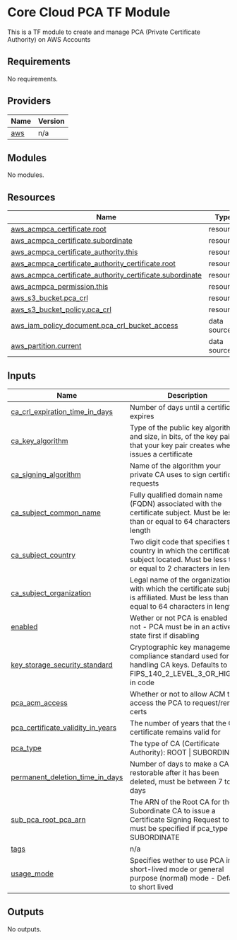 # Core Cloud PCA TF Module

This is a TF module to create and manage PCA (Private Certificate Authority) on AWS Accounts

<!-- BEGIN_TF_DOCS -->
## Requirements

No requirements.

## Providers

| Name | Version |
|------|---------|
| <a name="provider_aws"></a> [aws](#provider\_aws) | n/a |

## Modules

No modules.

## Resources

| Name | Type |
|------|------|
| [aws_acmpca_certificate.root](https://registry.terraform.io/providers/hashicorp/aws/latest/docs/resources/acmpca_certificate) | resource |
| [aws_acmpca_certificate.subordinate](https://registry.terraform.io/providers/hashicorp/aws/latest/docs/resources/acmpca_certificate) | resource |
| [aws_acmpca_certificate_authority.this](https://registry.terraform.io/providers/hashicorp/aws/latest/docs/resources/acmpca_certificate_authority) | resource |
| [aws_acmpca_certificate_authority_certificate.root](https://registry.terraform.io/providers/hashicorp/aws/latest/docs/resources/acmpca_certificate_authority_certificate) | resource |
| [aws_acmpca_certificate_authority_certificate.subordinate](https://registry.terraform.io/providers/hashicorp/aws/latest/docs/resources/acmpca_certificate_authority_certificate) | resource |
| [aws_acmpca_permission.this](https://registry.terraform.io/providers/hashicorp/aws/latest/docs/resources/acmpca_permission) | resource |
| [aws_s3_bucket.pca_crl](https://registry.terraform.io/providers/hashicorp/aws/latest/docs/resources/s3_bucket) | resource |
| [aws_s3_bucket_policy.pca_crl](https://registry.terraform.io/providers/hashicorp/aws/latest/docs/resources/s3_bucket_policy) | resource |
| [aws_iam_policy_document.pca_crl_bucket_access](https://registry.terraform.io/providers/hashicorp/aws/latest/docs/data-sources/iam_policy_document) | data source |
| [aws_partition.current](https://registry.terraform.io/providers/hashicorp/aws/latest/docs/data-sources/partition) | data source |

## Inputs

| Name | Description | Type | Default | Required |
|------|-------------|------|---------|:--------:|
| <a name="input_ca_crl_expiration_time_in_days"></a> [ca\_crl\_expiration\_time\_in\_days](#input\_ca\_crl\_expiration\_time\_in\_days) | Number of days until a certificate expires | `number` | `7` | no |
| <a name="input_ca_key_algorithm"></a> [ca\_key\_algorithm](#input\_ca\_key\_algorithm) | Type of the public key algorithm and size, in bits, of the key pair that your key pair creates when it issues a certificate | `string` | `"RSA_4096"` | no |
| <a name="input_ca_signing_algorithm"></a> [ca\_signing\_algorithm](#input\_ca\_signing\_algorithm) | Name of the algorithm your private CA uses to sign certificate requests | `string` | `"SHA512WITHRSA"` | no |
| <a name="input_ca_subject_common_name"></a> [ca\_subject\_common\_name](#input\_ca\_subject\_common\_name) | Fully qualified domain name (FQDN) associated with the certificate subject. Must be less than or equal to 64 characters in length | `string` | n/a | yes |
| <a name="input_ca_subject_country"></a> [ca\_subject\_country](#input\_ca\_subject\_country) | Two digit code that specifies the country in which the certificate subject located. Must be less than or equal to 2 characters in length | `string` | n/a | yes |
| <a name="input_ca_subject_organization"></a> [ca\_subject\_organization](#input\_ca\_subject\_organization) | Legal name of the organization with which the certificate subject is affiliated. Must be less than or equal to 64 characters in length | `string` | n/a | yes |
| <a name="input_enabled"></a> [enabled](#input\_enabled) | Wether or not PCA is enabled or not - PCA must be in an active state first if disabling | `bool` | `true` | no |
| <a name="input_key_storage_security_standard"></a> [key\_storage\_security\_standard](#input\_key\_storage\_security\_standard) | Cryptographic key management compliance standard used for handling CA keys. Defaults to FIPS\_140\_2\_LEVEL\_3\_OR\_HIGHER in code | `string` | `null` | no |
| <a name="input_pca_acm_access"></a> [pca\_acm\_access](#input\_pca\_acm\_access) | Whether or not to allow ACM to access the PCA to request/renew certs | `bool` | `false` | no |
| <a name="input_pca_certificate_validity_in_years"></a> [pca\_certificate\_validity\_in\_years](#input\_pca\_certificate\_validity\_in\_years) | The number of years that the CA certificate remains valid for | `number` | `null` | no |
| <a name="input_pca_type"></a> [pca\_type](#input\_pca\_type) | The type of CA (Certificate Authority): ROOT \| SUBORDINATE | `string` | n/a | yes |
| <a name="input_permanent_deletion_time_in_days"></a> [permanent\_deletion\_time\_in\_days](#input\_permanent\_deletion\_time\_in\_days) | Number of days to make a CA restorable after it has been deleted, must be between 7 to 30 days | `number` | `30` | no |
| <a name="input_sub_pca_root_pca_arn"></a> [sub\_pca\_root\_pca\_arn](#input\_sub\_pca\_root\_pca\_arn) | The ARN of the Root CA for the Subordinate CA to issue a Certificate Signing Request to - must be specified if pca\_type is SUBORDINATE | `string` | `null` | no |
| <a name="input_tags"></a> [tags](#input\_tags) | n/a | `map(string)` | `{}` | no |
| <a name="input_usage_mode"></a> [usage\_mode](#input\_usage\_mode) | Specifies wether to use PCA in short-lived mode or general purpose (normal) mode - Defaults to short lived | `string` | `"SHORT_LIVED_CERTIFICATE"` | no |

## Outputs

No outputs.
<!-- END_TF_DOCS -->